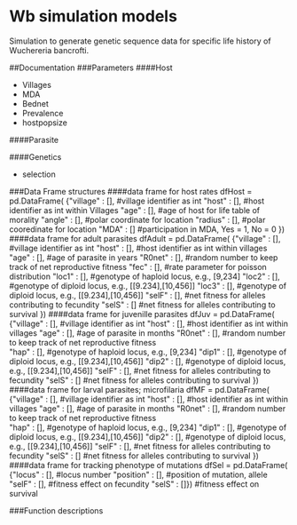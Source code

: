 # Wb simulation models
Simulation to generate genetic sequence data for specific life history of Wuchereria bancrofti.

##Documentation
###Parameters
####Host
* Villages
* MDA
* Bednet
* Prevalence
* hostpopsize

####Parasite


####Genetics
* selection



###Data Frame structures
####data frame for host rates
dfHost = pd.DataFrame(
            {"village" : [], #village identifier as int
             "host" : [], #host identifier as int within Villages
             "age" : [], #age of host for life table of morality
             "angle" : [], #polar coordinate for location
             "radius" : [], #polar cooredinate for location
             "MDA" : [] #participation in MDA, Yes = 1, No = 0
             })
####data frame for adult parasites
dfAdult = pd.DataFrame(
            {"village" : [], #village identifier as int
             "host" : [], #host identifier as int within villages
             "age" : [], #age of parasite in years
             "R0net" : [], #random number to keep track of net reproductive fitness
             "fec" : [], #rate parameter for poisson distribution
             "loc1" : [], #genotype of haploid locus, e.g., [9,234]
             "loc2" : [], #genotype of diploid locus, e.g., [[9.234],[10,456]]
             "loc3" : [], #genotype of diploid locus, e.g., [[9.234],[10,456]]
             "selF" : [], #net fitness for alleles contributing to fecundity
             "selS" : [] #net fitness for alleles contributing to survival
             })
####data frame for juvenille parasites
dfJuv = pd.DataFrame(
            {"village" : [], #village identifier as int
             "host" : [], #host identifier as int within villages
             "age" : [], #age of parasite in months
             "R0net" : [], #random number to keep track of net reproductive fitness         
             "hap" : [], #genotype of haploid locus, e.g., [9,234]
             "dip1" : [], #genotype of diploid locus, e.g., [[9.234],[10,456]]
             "dip2" : [], #genotype of diploid locus, e.g., [[9.234],[10,456]]
             "selF" : [], #net fitness for alleles contributing to fecundity
             "selS" : [] #net fitness for alleles contributing to survival
             })
####data frame for larval parasites; microfilaria
dfMF = pd.DataFrame(
            {"village" : [], #village identifier as int
             "host" : [], #host identifier as int within villages
             "age" : [], #age of parasite in months
             "R0net" : [], #random number to keep track of net reproductive fitness             
             "hap" : [], #genotype of haploid locus, e.g., [9,234]
             "dip1" : [], #genotype of diploid locus, e.g., [[9.234],[10,456]]
             "dip2" : [], #genotype of diploid locus, e.g., [[9.234],[10,456]]
             "selF" : [], #net fitness for alleles contributing to fecundity
             "selS" : [] #net fitness for alleles contributing to survival
             })
####data frame for tracking phenotype of mutations
dfSel = pd.DataFrame(
            {"locus" : [], #locus number
             "position" : [], #position of mutation, allele
             "selF" : [], #fitness effect on fecundity
             "selS" : []}) #fitness effect on survival

###Function descriptions
####
